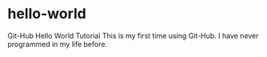 # hello-world
Git-Hub Hello World Tutorial 
This is my first time using Git-Hub. I have never programmed in my life before.

